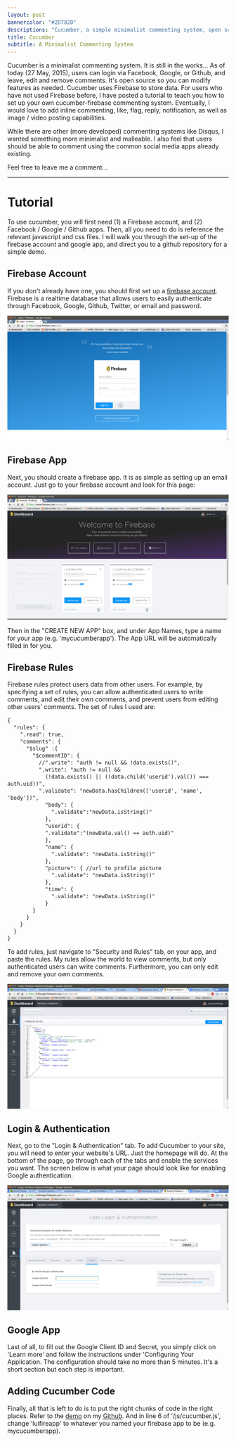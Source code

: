 ```yaml
---
layout: post
bannercolor: "#2D782D"
descriptions: "Cucumber, a simple minimalist commenting system, open source, and still in development..."
title: Cucumber
subtitle: A Minimalist Commenting System
---
```


Cucumber is a minimalist commenting system. It is still in the works...  As of
today (27 May, 2015), users can login via Facebook, Google, or Github, and
leave, edit and remove comments. It's open source so you can modify features as
needed. Cucumber uses Firebase to store data. For users who have not used
Firebase before, I have posted a tutorial to teach you how to set up your own
cucumber-firebase commenting system. Eventually, I would love to add inline
commenting, like, flag, reply, notification, as well as image / video posting
capabilities.

While there are other (more developed) commenting systems like Disqus, I wanted
something more minimalist and malleable. I also feel that users should be able
to comment using the common social media apps already existing.

Feel free to leave me a comment...

***

# Tutorial
To use cucumber, you will first need (1) a Firebase account, and (2) Facebook /
Google / Github apps. Then, all you need to do is reference the relevant
javascript and css files. I will walk you through the set-up of the firebase
account and google app, and direct you to a github repository for a simple
demo.

## Firebase Account
If you don't already have one, you should first set up a [firebase
account](https://www.firebase.com/login/). Firebase is a realtime database that
allows users to easily authenticate through Facebook, Google, Github, Twitter,
or email and password.
<div><img class='eg'src='img/firelogin.png'></div>

## Firebase App
Next, you should create a firebase app. It is as simple as setting up an email
account. Just go to your firebase account and look for this page:
<div><img class='eg'src='img/fireapp.png'></div>

Then in the "CREATE NEW APP" box, and under App Names, type a name for your app (e.g. 'mycucumberapp'). The App URL will be automatically filled in for you.

## Firebase Rules
Firebase rules protect users data from other users. For example, by specifying a
set of rules, you can allow authenticated users to write comments, and edit
their own comments, and prevent users from editing other users' comments. The
set of rules I used are:

~~~
{
  "rules": {
    ".read": true,
    "comments": {
      "$slug" :{
        "$commentID": {
          //".write": "auth != null && !data.exists()",
          ".write": "auth != null && 
            (!data.exists() || ((data.child('userid').val()) === auth.uid))",
          ".validate": "newData.hasChildren(['userid', 'name', 'body'])",
        	"body": {
        	  ".validate":"newData.isString()"
        	},
        	"userid": {
            ".validate":"(newData.val() == auth.uid)"
        	},
        	"name": {
        	  ".validate": "newData.isString()"
        	},
        	"picture": { //url to profile picture
        	  ".validate": "newData.isString()"
        	},
        	"time": {
        	  ".validate": "newData.isString()"
        	}
        }
      }
    }
  }
}
~~~

To add rules, just navigate to "Security and Rules" tab, on your app, and paste
the rules. My rules allow the world to view comments, but only authenticated
users can write comments. Furthermore, you can only edit and remove your own
comments.
<div><img class="eg" src="img/rules.png"></div>

## Login & Authentication
Next, go to the "Login & Authentication" tab. To add Cucumber to your site, you
will need to enter your website's URL. Just the homepage will do. At the bottom
of the page, go through each of the tabs and enable the services you want. The
screen below is what your page should look like for enabling Google
authentication.
<div><img class='eg'src='img/authLogin.png'></div>

## Google App
Last of all, to fill out the Google Client ID and Secret, you simply click on
'Learn more' and follow the instructions under 'Configuring Your Application.
The configuration should take no more than 5 minutes. It's a short section but
each step is important.

## Adding Cucumber Code
Finally, all that is left to do is to put the right chunks of code in the right
places. Refer to the [demo](demo) on my
[Github](https://github.com/luiarthur/luiarthur.github.io/tree/master/posts/cucumber/demo).
And in line 6 of '/js/cucumber.js', change 'luifireapp' to whatever you named
your firebase app to be (e.g.  mycucumberapp).
